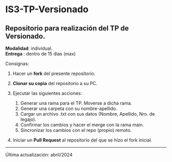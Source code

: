# IS3-TP-Versionado
## Repositorio para realización del TP de Versionado.

__Modalidad__: individual.  
__Entrega__ : dentro de 15 días (max)  

Consignas:

1. Hacer un __fork__ del presente repositorio.
2. __Clonar su copia__ del repositorio a su PC.
3. Ejecutar las siguientes acciones:

      1. Generar una rama para el TP. Moverse a dicha rama.
      2. Generar una carpeta con su nombre-apellido.
      3. Cargar un archivo .txt con sus datos (Nombre, Apellido, Nro. de legajo).
      4. Confirmar los cambios y hacer el merge con la rama main.
      5. Sincronizar los cambios con el repo (propio) remoto.

4. Iniciar un __Pull Request__ al repositorio del que se hizo el fork inicial.

----

Última actualización: abril/2024
